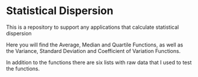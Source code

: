# Statistical Dispersion

This is a repository to support any applications that calculate statistical dispersion

Here you will find the Average, Median and Quartile Functions, as well as the Variance, Standard Deviation and Coefficient of Variation Functions.

In addition to the functions there are six lists with raw data that I used to test the functions.